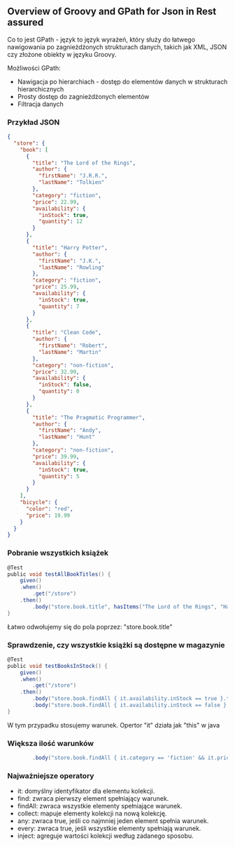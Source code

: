 ## Overview of Groovy and GPath for Json in Rest assured

Co to jest GPath - język to język wyrażeń, który służy do łatwego nawigowania po zagnieżdżonych strukturach danych, takich jak XML, JSON czy złożone obiekty w języku Groovy.

Możliwości GPath:

- Nawigacja po hierarchiach - dostęp do elementów danych w strukturach hierarchicznych
- Prosty dostęp do zagnieżdżonych elementów
- Filtracja danych

### Przykład JSON 
```json
{
  "store": {
    "book": [
      {
        "title": "The Lord of the Rings",
        "author": {
          "firstName": "J.R.R.",
          "lastName": "Tolkien"
        },
        "category": "fiction",
        "price": 22.99,
        "availability": {
          "inStock": true,
          "quantity": 12
        }
      },
      {
        "title": "Harry Potter",
        "author": {
          "firstName": "J.K.",
          "lastName": "Rowling"
        },
        "category": "fiction",
        "price": 25.99,
        "availability": {
          "inStock": true,
          "quantity": 7
        }
      },
      {
        "title": "Clean Code",
        "author": {
          "firstName": "Robert",
          "lastName": "Martin"
        },
        "category": "non-fiction",
        "price": 32.99,
        "availability": {
          "inStock": false,
          "quantity": 0
        }
      },
      {
        "title": "The Pragmatic Programmer",
        "author": {
          "firstName": "Andy",
          "lastName": "Hunt"
        },
        "category": "non-fiction",
        "price": 39.99,
        "availability": {
          "inStock": true,
          "quantity": 5
        }
      }
    ],
    "bicycle": {
      "color": "red",
      "price": 19.99
    }
  }
}

```

### Pobranie wszystkich książek
```groovy
@Test
public void testAllBookTitles() {
    given()
    .when()
        .get("/store")
    .then()
        .body("store.book.title", hasItems("The Lord of the Rings", "Harry Potter", "Clean Code", "The Pragmatic Programmer"));
}
```
Łatwo odwołujemy się do pola poprzez: "store.book.title"

### Sprawdzenie, czy wszystkie książki są dostępne w magazynie
```groovy
@Test
public void testBooksInStock() {
    given()
    .when()
        .get("/store")
    .then()
        .body("store.book.findAll { it.availability.inStock == true }.title", hasItems("The Lord of the Rings", "Harry Potter", "The Pragmatic Programmer"))
        .body("store.book.findAll { it.availability.inStock == false }.title", hasItems("Clean Code"));
}
```

W tym przypadku stosujemy warunek. Opertor "it" działa jak "this" w java

### Większa ilość warunków 
```groovy
        .body("store.book.findAll { it.category == 'fiction' && it.price < 30.00 }.title", hasItems("The Lord of the Rings", "Harry Potter"));

```
### Najważniejsze operatory 
* it: domyślny identyfikator dla elementu kolekcji.
* find: zwraca pierwszy element spełniający warunek.
* findAll: zwraca wszystkie elementy spełniające warunek.
* collect: mapuje elementy kolekcji na nową kolekcję.
* any: zwraca true, jeśli co najmniej jeden element spełnia warunek.
* every: zwraca true, jeśli wszystkie elementy spełniają warunek.
* inject: agreguje wartości kolekcji według zadanego sposobu.
